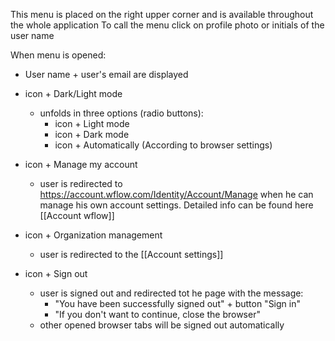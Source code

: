 This menu is placed on the right upper corner and is available throughout the whole application 
To call the menu click on profile photo or initials of the user name

When menu is opened:
* User name + user's email are displayed

* icon + Dark/Light mode
	* unfolds in three options (radio buttons):
		* icon + Light mode
		* icon + Dark mode
		* icon + Automatically (According to browser settings)

* icon + Manage my account
	* user is redirected to https://account.wflow.com/Identity/Account/Manage when he can manage his own account settings. Detailed info can be found here [[Account wflow]]

* icon + Organization management 
	* user is redirected to the [[Account settings]]

* icon + Sign out
	* user is signed out and redirected tot he page with the message:
		* "You have been successfully signed out" + button "Sign in"
		* "If you don't want to continue, close the browser"
	* other opened browser tabs will be signed out automatically 